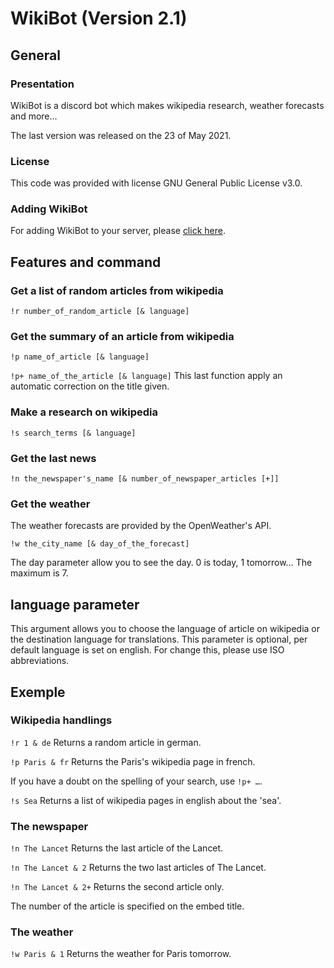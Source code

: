 # WikiBot (Version 2.1)

## General

### Presentation

WikiBot is a discord bot which makes wikipedia research, weather forecasts and more…

The last version was released on the 23 of May 2021.

### License

This code was provided with license GNU General Public License v3.0.

### Adding WikiBot

For adding WikiBot to your server, please [click here](https://discord.com/api/oauth2/authorize?client_id=731043686682591263&permissions=274877991936&scope=bot).

## Features and command

### Get a list of random articles from wikipedia

`!r number_of_random_article [& language]`

### Get the summary of an article from wikipedia

`!p name_of_article [& language]`

`!p+ name_of_the_article [& language]`
This last function apply an automatic correction on the title given.

### Make a research on wikipedia

`!s search_terms [& language]`

### Get the last news

`!n the_newspaper's_name [& number_of_newspaper_articles [+]]`

### Get the weather

The weather forecasts are provided by the OpenWeather's API.

`!w the_city_name [& day_of_the_forecast]`

The day parameter allow you to see the day. 0 is today, 1 tomorrow… The maximum is 7.


## language parameter

This argument allows you to choose the language of article on wikipedia or the destination language for translations. This parameter is optional, per default language is set on english. For change this, please use ISO abbreviations.

## Exemple

### Wikipedia handlings

`!r 1 & de` 
Returns a random article in german.

`!p Paris & fr`
Returns the Paris's wikipedia page in french.

If you have a doubt on the spelling of your search, use `!p+ …`.

`!s Sea`
Returns a list of wikipedia pages in english about the 'sea'.

### The newspaper

`!n The Lancet`
Returns the last article of the Lancet.

`!n The Lancet & 2`
Returns the two last articles of The Lancet.

`!n The Lancet & 2+`
Returns the second article only.

The number of the article is specified on the embed title.


### The weather

`!w Paris & 1`
Returns the weather for Paris tomorrow.
